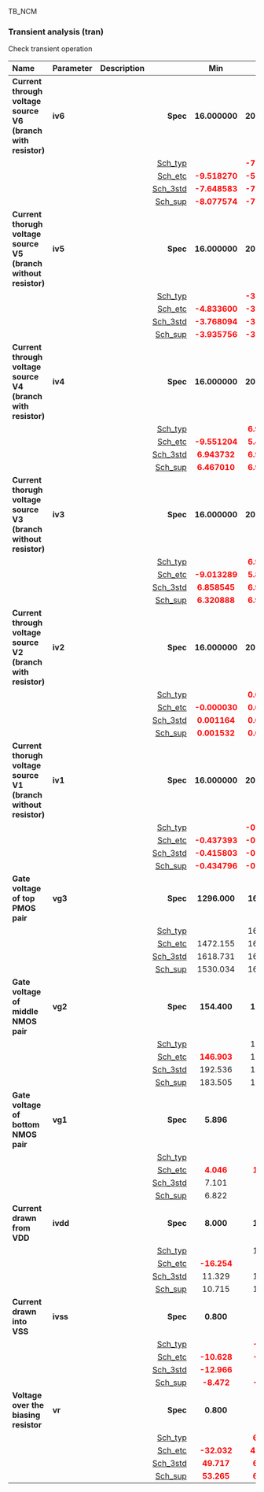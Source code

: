 TB_NCM

### Transient analysis (tran)

Check transient operation



|**Name**|**Parameter**|**Description**| |**Min**|**Typ**|**Max**| Unit|
|:---|:---|:---|---:|:---:|:---:|:---:| ---:|
|**Current through voltage source V6 (branch with resistor)**|**iv6** || **Spec**  | **16.000000** | **20.000000** | **24.000000** | **nA** |
| | | |<a href='results/tran_Sch_typical.html'>Sch_typ</a>| | <span style='color:red'>**-7.613241**</span> |  | |
| | | |<a href='results/tran_Sch_etc.html'>Sch_etc</a>|<span style='color:red'>**-9.518270**</span> | <span style='color:red'>**-5.880624**</span> | <span style='color:red'>**10.976300**</span> | |
| | | |<a href='results/tran_Sch_mc.html'>Sch_3std</a>|<span style='color:red'>**-7.648583**</span> | <span style='color:red'>**-7.612092**</span> | <span style='color:red'>**-7.575601**</span> | |
| | | |<a href='results/tran_Sch_supply.html'>Sch_sup</a>|<span style='color:red'>**-8.077574**</span> | <span style='color:red'>**-7.613241**</span> | <span style='color:red'>**-7.146324**</span> | |
|**Current thorugh voltage source V5 (branch without resistor)**|**iv5** || **Spec**  | **16.000000** | **20.000000** | **24.000000** | **nA** |
| | | |<a href='results/tran_Sch_typical.html'>Sch_typ</a>| | <span style='color:red'>**-3.755428**</span> |  | |
| | | |<a href='results/tran_Sch_etc.html'>Sch_etc</a>|<span style='color:red'>**-4.833600**</span> | <span style='color:red'>**-3.505645**</span> | <span style='color:red'>**5.419889**</span> | |
| | | |<a href='results/tran_Sch_mc.html'>Sch_3std</a>|<span style='color:red'>**-3.768094**</span> | <span style='color:red'>**-3.756287**</span> | <span style='color:red'>**-3.744481**</span> | |
| | | |<a href='results/tran_Sch_supply.html'>Sch_sup</a>|<span style='color:red'>**-3.935756**</span> | <span style='color:red'>**-3.755428**</span> | <span style='color:red'>**-3.568484**</span> | |
|**Current through voltage source V4 (branch with resistor)**|**iv4** || **Spec**  | **16.000000** | **20.000000** | **24.000000** | **nA** |
| | | |<a href='results/tran_Sch_typical.html'>Sch_typ</a>| | <span style='color:red'>**6.975442**</span> |  | |
| | | |<a href='results/tran_Sch_etc.html'>Sch_etc</a>|<span style='color:red'>**-9.551204**</span> | <span style='color:red'>**5.444289**</span> | <span style='color:red'>**8.936466**</span> | |
| | | |<a href='results/tran_Sch_mc.html'>Sch_3std</a>|<span style='color:red'>**6.943732**</span> | <span style='color:red'>**6.974483**</span> | <span style='color:red'>**7.005235**</span> | |
| | | |<a href='results/tran_Sch_supply.html'>Sch_sup</a>|<span style='color:red'>**6.467010**</span> | <span style='color:red'>**6.975442**</span> | <span style='color:red'>**7.486285**</span> | |
|**Current thorugh voltage source V3 (branch without resistor)**|**iv3** || **Spec**  | **16.000000** | **20.000000** | **24.000000** | **nA** |
| | | |<a href='results/tran_Sch_typical.html'>Sch_typ</a>| | <span style='color:red'>**6.914105**</span> |  | |
| | | |<a href='results/tran_Sch_etc.html'>Sch_etc</a>|<span style='color:red'>**-9.013289**</span> | <span style='color:red'>**5.853619**</span> | <span style='color:red'>**8.362958**</span> | |
| | | |<a href='results/tran_Sch_mc.html'>Sch_3std</a>|<span style='color:red'>**6.858545**</span> | <span style='color:red'>**6.916603**</span> | <span style='color:red'>**6.974660**</span> | |
| | | |<a href='results/tran_Sch_supply.html'>Sch_sup</a>|<span style='color:red'>**6.320888**</span> | <span style='color:red'>**6.914105**</span> | <span style='color:red'>**7.524470**</span> | |
|**Current through voltage source V2 (branch with resistor)**|**iv2** || **Spec**  | **16.000000** | **20.000000** | **24.000000** | **nA** |
| | | |<a href='results/tran_Sch_typical.html'>Sch_typ</a>| | <span style='color:red'>**0.001963**</span> |  | |
| | | |<a href='results/tran_Sch_etc.html'>Sch_etc</a>|<span style='color:red'>**-0.000030**</span> | <span style='color:red'>**0.025423**</span> | <span style='color:red'>**0.300655**</span> | |
| | | |<a href='results/tran_Sch_mc.html'>Sch_3std</a>|<span style='color:red'>**0.001164**</span> | <span style='color:red'>**0.001959**</span> | <span style='color:red'>**0.002754**</span> | |
| | | |<a href='results/tran_Sch_supply.html'>Sch_sup</a>|<span style='color:red'>**0.001532**</span> | <span style='color:red'>**0.001963**</span> | <span style='color:red'>**0.002508**</span> | |
|**Current thorugh voltage source V1 (branch without resistor)**|**iv1** || **Spec**  | **16.000000** | **20.000000** | **24.000000** | **nA** |
| | | |<a href='results/tran_Sch_typical.html'>Sch_typ</a>| | <span style='color:red'>**-0.413550**</span> |  | |
| | | |<a href='results/tran_Sch_etc.html'>Sch_etc</a>|<span style='color:red'>**-0.437393**</span> | <span style='color:red'>**-0.360252**</span> | <span style='color:red'>**0.404981**</span> | |
| | | |<a href='results/tran_Sch_mc.html'>Sch_3std</a>|<span style='color:red'>**-0.415803**</span> | <span style='color:red'>**-0.413476**</span> | <span style='color:red'>**-0.411149**</span> | |
| | | |<a href='results/tran_Sch_supply.html'>Sch_sup</a>|<span style='color:red'>**-0.434796**</span> | <span style='color:red'>**-0.413550**</span> | <span style='color:red'>**-0.390598**</span> | |
|**Gate voltage of top PMOS pair**|**vg3** || **Spec**  | **1296.000** | **1620.000** | **1944.000** | **mV** |
| | | |<a href='results/tran_Sch_typical.html'>Sch_typ</a>| | 1620.220 |  | |
| | | |<a href='results/tran_Sch_etc.html'>Sch_etc</a>|1472.155 | 1605.832 | 1752.182 | |
| | | |<a href='results/tran_Sch_mc.html'>Sch_3std</a>|1618.731 | 1620.248 | 1621.764 | |
| | | |<a href='results/tran_Sch_supply.html'>Sch_sup</a>|1530.034 | 1620.220 | 1710.343 | |
|**Gate voltage of middle NMOS pair**|**vg2** || **Spec**  | **154.400** | **193.000** | **231.600** | **mV** |
| | | |<a href='results/tran_Sch_typical.html'>Sch_typ</a>| | 193.195 |  | |
| | | |<a href='results/tran_Sch_etc.html'>Sch_etc</a>|<span style='color:red'>**146.903**</span> | 176.510 | 218.434 | |
| | | |<a href='results/tran_Sch_mc.html'>Sch_3std</a>|192.536 | 193.208 | 193.880 | |
| | | |<a href='results/tran_Sch_supply.html'>Sch_sup</a>|183.505 | 193.195 | 202.736 | |
|**Gate voltage of bottom NMOS pair**|**vg1** || **Spec**  | **5.896** | **7.370** | **8.844** | **mV** |
| | | |<a href='results/tran_Sch_typical.html'>Sch_typ</a>| | 7.370 |  | |
| | | |<a href='results/tran_Sch_etc.html'>Sch_etc</a>|<span style='color:red'>**4.046**</span> | <span style='color:red'>**10.701**</span> | <span style='color:red'>**34.376**</span> | |
| | | |<a href='results/tran_Sch_mc.html'>Sch_3std</a>|7.101 | 7.374 | 7.647 | |
| | | |<a href='results/tran_Sch_supply.html'>Sch_sup</a>|6.822 | 7.370 | 7.960 | |
|**Current drawn from VDD**|**ivdd** || **Spec**  | **8.000** | **10.000** | **12.000** | **nA** |
| | | |<a href='results/tran_Sch_typical.html'>Sch_typ</a>| | 11.369 |  | |
| | | |<a href='results/tran_Sch_etc.html'>Sch_etc</a>|<span style='color:red'>**-16.254**</span> | 9.411 | <span style='color:red'>**14.112**</span> | |
| | | |<a href='results/tran_Sch_mc.html'>Sch_3std</a>|11.329 | 11.368 | 11.408 | |
| | | |<a href='results/tran_Sch_supply.html'>Sch_sup</a>|10.715 | 11.369 | <span style='color:red'>**12.013**</span> | |
|**Current drawn into VSS**|**ivss** || **Spec**  | **0.800** | **1.000** | **1.200** | **fA** |
| | | |<a href='results/tran_Sch_typical.html'>Sch_typ</a>| | <span style='color:red'>**-3.846**</span> |  | |
| | | |<a href='results/tran_Sch_etc.html'>Sch_etc</a>|<span style='color:red'>**-10.628**</span> | <span style='color:red'>**-4.419**</span> | <span style='color:red'>**7.729**</span> | |
| | | |<a href='results/tran_Sch_mc.html'>Sch_3std</a>|<span style='color:red'>**-12.966**</span> | <span style='color:red'>**0.151**</span> | <span style='color:red'>**13.267**</span> | |
| | | |<a href='results/tran_Sch_supply.html'>Sch_sup</a>|<span style='color:red'>**-8.472**</span> | <span style='color:red'>**-3.846**</span> | <span style='color:red'>**-1.634**</span> | |
|**Voltage over the biasing resistor**|**vr** || **Spec**  | **0.800** | **1.000** | **1.200** | **nV** |
| | | |<a href='results/tran_Sch_typical.html'>Sch_typ</a>| | <span style='color:red'>**62.343**</span> |  | |
| | | |<a href='results/tran_Sch_etc.html'>Sch_etc</a>|<span style='color:red'>**-32.032**</span> | <span style='color:red'>**456.934**</span> | <span style='color:red'>**5049.842**</span> | |
| | | |<a href='results/tran_Sch_mc.html'>Sch_3std</a>|<span style='color:red'>**49.717**</span> | <span style='color:red'>**62.380**</span> | <span style='color:red'>**75.042**</span> | |
| | | |<a href='results/tran_Sch_supply.html'>Sch_sup</a>|<span style='color:red'>**53.265**</span> | <span style='color:red'>**62.343**</span> | <span style='color:red'>**73.213**</span> | |

